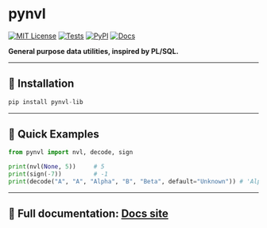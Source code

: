 # pynvl

[![MIT License](https://img.shields.io/badge/License-MIT-blue.svg)](https://github.com/betterinfotech/pynvl_project/blob/main/LICENSE)
[![Tests](https://img.shields.io/badge/tests-pytest-blue)](https://github.com/betterinfotech/pynvl_project/actions)
[![PyPI](https://img.shields.io/pypi/v/pynvl-lib.svg)](https://pypi.org/project/pynvl-lib/)
[![Docs](https://img.shields.io/badge/docs-GitHub%20Pages-success)](https://betterinfotech.github.io/pynvl_project/)

**General purpose data utilities, inspired by PL/SQL.**

---

## 🔹 Installation

```python
pip install pynvl-lib
```
---

## 🔹 Quick Examples

```python
from pynvl import nvl, decode, sign

print(nvl(None, 5))     # 5
print(sign(-7))         # -1
print(decode("A", "A", "Alpha", "B", "Beta", default="Unknown")) # 'Alpha'
```
---
## 🔹 Full documentation: [Docs site](https://betterinfotech.github.io/pynvl_project/)
